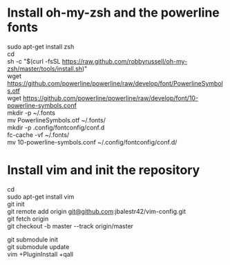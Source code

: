 # Install oh-my-zsh and the powerline fonts<br />
sudo apt-get install zsh<br />
cd<br />
sh -c "$(curl -fsSL https://raw.github.com/robbyrussell/oh-my-zsh/master/tools/install.sh)"<br />
wget https://github.com/powerline/powerline/raw/develop/font/PowerlineSymbols.otf<br />
wget https://github.com/powerline/powerline/raw/develop/font/10-powerline-symbols.conf<br />
mkdir -p ~/.fonts<br />
mv PowerlineSymbols.otf ~/.fonts/<br />
mkdir -p .config/fontconfig/conf.d<br />
fc-cache -vf ~/.fonts/<br />
mv 10-powerline-symbols.conf ~/.config/fontconfig/conf.d/<br />

# Install vim and init the repository
cd<br />
sudo apt-get install vim<br />
git init<br />
git remote add origin git@github.com:jbalestr42/vim-config.git<br />
git fetch origin<br />
git checkout -b master --track origin/master<br />

git submodule init<br />
git submodule update<br />
vim +PluginInstall +qall<br />
